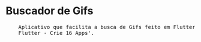 # Buscador de Gifs

<pre>
    Aplicativo que facilita a busca de Gifs feito em Flutter a partir do curso 'Criação de Apps Android e iOS com 
    Flutter - Crie 16 Apps'.
</pre>